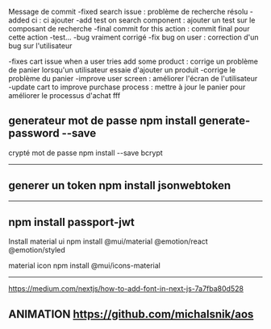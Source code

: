 Message de commit 
-fixed search issue : problème de recherche résolu
-added ci : ci ajouter
-add test on search component : ajouter un test sur le composant de recherche
-final commit for this action : commit final pour cette action
-test...
-bug vraiment corrigé
-fix bug on user : correction d'un bug sur l'utilisateur 

-fixes cart issue when a user tries add some product : corrige un problème de panier lorsqu'un utilisateur essaie d'ajouter un produit
-corrige le problème du panier
-improve user screen : améliorer l'écran de l'utilisateur
-update cart to improve purchase process : mettre à jour le panier pour améliorer le processus d'achat fff


generateur mot de passe
npm install generate-password --save
--------------------------------------  

crypté mot de passe
npm install --save bcrypt   

-----------------------

generer un token
npm install jsonwebtoken
--------------------------


-------------------------------------

npm install passport-jwt
--------------------------------


Install material ui
npm install @mui/material @emotion/react @emotion/styled

material icon
npm install @mui/icons-material




------------------------------------------------------
https://medium.com/nextjs/how-to-add-font-in-next-js-7a7fba80d528

ANIMATION 
https://github.com/michalsnik/aos
----------------------------------------------------------




